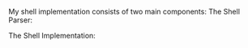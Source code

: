 My shell implementation consists of two main components:
The Shell Parser:

The Shell Implementation: